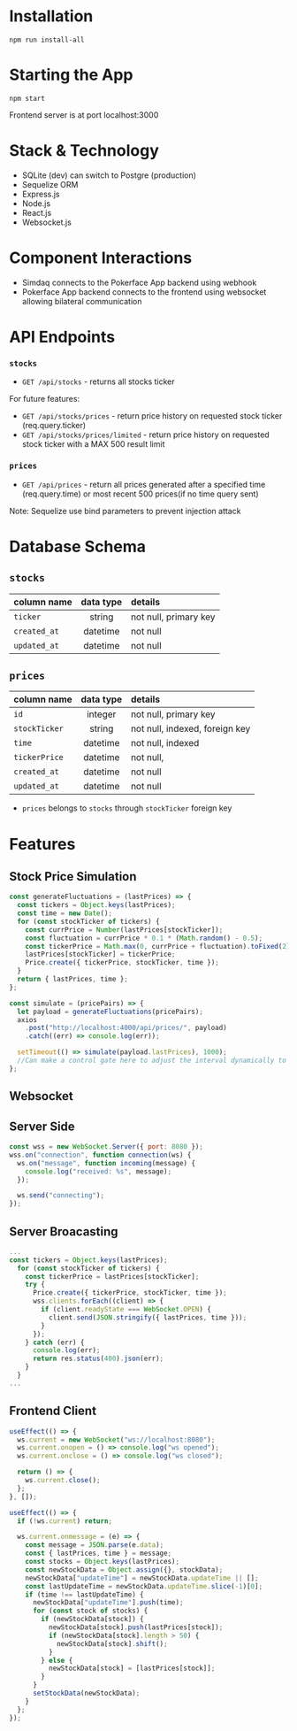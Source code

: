 # Installation

```
npm run install-all
```

# Starting the App

```
npm start
```

Frontend server is at port localhost:3000

# Stack & Technology

- SQLite (dev) can switch to Postgre (production)
- Sequelize ORM
- Express.js
- Node.js
- React.js
- Websocket.js

# Component Interactions

- Simdaq connects to the Pokerface App backend using webhook
- Pokerface App backend connects to the frontend using websocket allowing bilateral communication

# API Endpoints

### `stocks`

- `GET /api/stocks` - returns all stocks ticker

For future features:

- `GET /api/stocks/prices` - return price history on requested stock ticker (req.query.ticker)
- `GET /api/stocks/prices/limited` - return price history on requested stock ticker with a MAX 500 result limit

### `prices`

- `GET /api/prices` - return all prices generated after a specified time (req.query.time) or most recent 500 prices(if no time query sent)

Note: Sequelize use bind parameters to prevent injection attack

# Database Schema

## `stocks`

| column name  | data type | details               |
| :----------- | :-------: | :-------------------- |
| `ticker`     |  string   | not null, primary key |
| `created_at` | datetime  | not null              |
| `updated_at` | datetime  | not null              |

## `prices`

| column name   | data type | details                        |
| :------------ | :-------: | :----------------------------- |
| `id`          |  integer  | not null, primary key          |
| `stockTicker` |  string   | not null, indexed, foreign key |
| `time`        | datetime  | not null, indexed              |
| `tickerPrice` | datetime  | not null,                      |
| `created_at`  | datetime  | not null                       |
| `updated_at`  | datetime  | not null                       |

- `prices` belongs to `stocks` through `stockTicker` foreign key

# Features

## Stock Price Simulation

```js
const generateFluctuations = (lastPrices) => {
  const tickers = Object.keys(lastPrices);
  const time = new Date();
  for (const stockTicker of tickers) {
    const currPrice = Number(lastPrices[stockTicker]);
    const fluctuation = currPrice * 0.1 * (Math.random() - 0.5);
    const tickerPrice = Math.max(0, currPrice + fluctuation).toFixed(2);
    lastPrices[stockTicker] = tickerPrice;
    Price.create({ tickerPrice, stockTicker, time });
  }
  return { lastPrices, time };
};

const simulate = (pricePairs) => {
  let payload = generateFluctuations(pricePairs);
  axios
    .post("http://localhost:4000/api/prices/", payload)
    .catch((err) => console.log(err));

  setTimeout(() => simulate(payload.lastPrices), 1000);
  //Can make a control gate here to adjust the interval dynamically to approximate actual 1s interval
};
```

## Websocket

## Server Side

```js
const wss = new WebSocket.Server({ port: 8080 });
wss.on("connection", function connection(ws) {
  ws.on("message", function incoming(message) {
    console.log("received: %s", message);
  });

  ws.send("connecting");
});
```

## Server Broacasting

```js
...
const tickers = Object.keys(lastPrices);
  for (const stockTicker of tickers) {
    const tickerPrice = lastPrices[stockTicker];
    try {
      Price.create({ tickerPrice, stockTicker, time });
      wss.clients.forEach((client) => {
        if (client.readyState === WebSocket.OPEN) {
          client.send(JSON.stringify({ lastPrices, time }));
        }
      });
    } catch (err) {
      console.log(err);
      return res.status(400).json(err);
    }
  }
...
```

## Frontend Client

```js
useEffect(() => {
  ws.current = new WebSocket("ws://localhost:8080");
  ws.current.onopen = () => console.log("ws opened");
  ws.current.onclose = () => console.log("ws closed");

  return () => {
    ws.current.close();
  };
}, []);

useEffect(() => {
  if (!ws.current) return;

  ws.current.onmessage = (e) => {
    const message = JSON.parse(e.data);
    const { lastPrices, time } = message;
    const stocks = Object.keys(lastPrices);
    const newStockData = Object.assign({}, stockData);
    newStockData["updateTime"] = newStockData.updateTime || [];
    const lastUpdateTime = newStockData.updateTime.slice(-1)[0];
    if (time !== lastUpdateTime) {
      newStockData["updateTime"].push(time);
      for (const stock of stocks) {
        if (newStockData[stock]) {
          newStockData[stock].push(lastPrices[stock]);
          if (newStockData[stock].length > 50) {
            newStockData[stock].shift();
          }
        } else {
          newStockData[stock] = [lastPrices[stock]];
        }
      }
      setStockData(newStockData);
    }
  };
});
```
